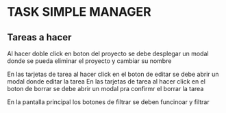 # TASK SIMPLE MANAGER
## Tareas a hacer

Al hacer doble click en boton del proyecto se debe desplegar un modal donde se pueda eliminar el proyecto y cambiar su nombre

En las tarjetas de tarea al hacer click en el boton de editar se debe abrir un modal donde editar la tarea
En las tarjetas de tarea al hacer click en el boton de borrar se debe abrir un modal pra confirmr el borrar la tarea

En la pantalla principal los botones de filtrar se deben funcinoar y filtrar
